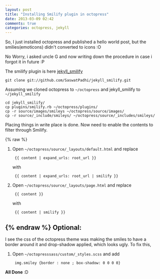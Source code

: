 ```yaml
---
layout: post
title: "Installing Smilify plugin in octopress"
date: 2013-03-09 02:42
comments: true
categories: octopress, jekyll
---
```


So, I just installed octopress and published a hello world post, but the smilies(emoticons) didn't converted to icons :O

No Worry, i asked uncle G and now writing down the procedure in case i forgot it in future :P

<!-- more -->

The smilify plugin is here [jekyll_smilify](https://github.com/SaswatPadhi/jekyll_smilify) 


	git clone git://github.com/SaswatPadhi/jekyll_smilify.git

Assuming we cloned octopress to `~/octopress` and jekyll_smilify to `~/jekyll_smilify`

	cd jekyll_smilify/
	cp plugins/smilify.rb ~/octopress/plugins/
	cp -r source/images/smileys ~/octopress/source/images/
	cp -r source/_include/smileys/ ~/octopress/source/_includes/smileys/
	
Placing things in write place is done. Now need to enable the contents to filter through Smilify.

{% raw %}

1. Open `~/octopress/source/_layouts/default.html` and replace

		{{ content | expand_urls: root_url }}
	
	with

		{{ content | expand_urls: root_url | smilify }}

	
2. Open `~/octopress/source/_layouts/page.html` and replace

		{{ content }}

	with

		{{ content | smilify }}
	
		
{% endraw %}
Optional:
---
I see the css of the octopress theme was making the smiles to have a border around it and drop-shadow applied, which looks ugly. To fix this,

1. Open `~/octopresssass/custom/_styles.scss` and add

		img.smiley {border : none ; box-shadow: 0 0 0 0}


**All Done** :D


